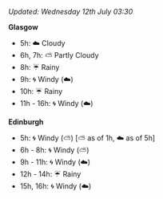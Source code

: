 *Updated: Wednesday 12th July 03:30*

**Glasgow**

* 5h: :cloud: Cloudy
* 6h, 7h: :partly_sunny: Partly Cloudy
* 8h: :umbrella: Rainy
* 9h: :cyclone: Windy (:cloud:)
* 10h: :umbrella: Rainy
* 11h - 16h: :cyclone: Windy (:cloud:)

**Edinburgh**

* 5h: :cyclone: Windy (:partly_sunny:) [:partly_sunny: as of 1h, :cloud: as of 5h]
* 6h - 8h: :cyclone: Windy (:partly_sunny:)
* 9h - 11h: :cyclone: Windy (:cloud:)
* 12h - 14h: :umbrella: Rainy
* 15h, 16h: :cyclone: Windy (:cloud:)
